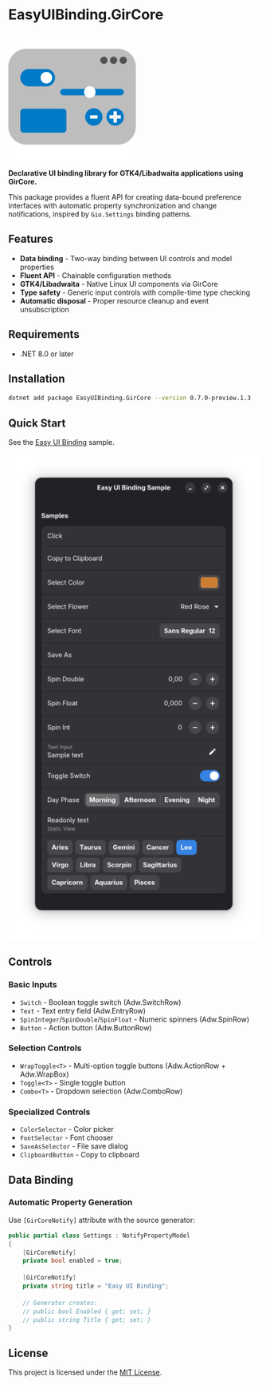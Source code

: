 # EasyUIBinding.GirCore

![EasyUIBinding.GirCore](/assets/nuget/EasyUIBinding.GirCore.svg)

**Declarative UI binding library for GTK4/Libadwaita applications using GirCore.**

This package provides a fluent API for creating data-bound preference interfaces with automatic property synchronization and change notifications, inspired by `Gio.Settings` binding patterns.

## Features

- **Data binding** - Two-way binding between UI controls and model properties
- **Fluent API** - Chainable configuration methods
- **GTK4/Libadwaita** - Native Linux UI components via GirCore
- **Type safety** - Generic input controls with compile-time type checking
- **Automatic disposal** - Proper resource cleanup and event unsubscription

## Requirements

- .NET 8.0 or later

## Installation

```bash
dotnet add package EasyUIBinding.GirCore --version 0.7.0-preview.1.3
```

## Quick Start

See the [Easy UI Binding](/samples/EasyUIBinding/) sample.

![Easy UI Binding](/assets/EasyUIBinding.png)

## Controls

### Basic Inputs

- `Switch` - Boolean toggle switch (Adw.SwitchRow)
- `Text` - Text entry field (Adw.EntryRow)  
- `SpinInteger`/`SpinDouble`/`SpinFloat` - Numeric spinners (Adw.SpinRow)
- `Button` - Action button (Adw.ButtonRow)

### Selection Controls

- `WrapToggle<T>` - Multi-option toggle buttons (Adw.ActionRow + Adw.WrapBox)
- `Toggle<T>` - Single toggle button
- `Combo<T>` - Dropdown selection (Adw.ComboRow)

### Specialized Controls

- `ColorSelector` - Color picker
- `FontSelector` - Font chooser
- `SaveAsSelector` - File save dialog
- `ClipboardButton` - Copy to clipboard

## Data Binding

### Automatic Property Generation

Use `[GirCoreNotify]` attribute with the source generator:

```csharp
public partial class Settings : NotifyPropertyModel
{
    [GirCoreNotify]
    private bool enabled = true;

    [GirCoreNotify]
    private string title = "Easy UI Binding";

    // Generator creates:
    // public bool Enabled { get; set; }
    // public string Title { get; set; }
}
```

## License

This project is licensed under the [MIT License](/LICENSE).
